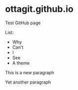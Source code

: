 # ottagit.github.io

Test GitHub page

List:
- Why
- Can't
- I
- See
- A theme

This is a new paragraph

Yet another paragraph
